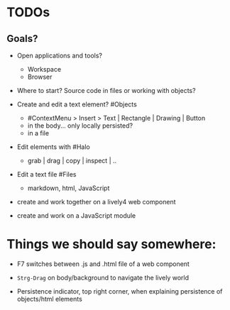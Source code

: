 # TODOs

## Goals?

- Open applications and tools?
  - Workspace
  - Browser
- Where to start? Source code in files or working with objects?

- Create and edit a text element? #Objects
  - #ContextMenu > Insert > Text | Rectangle | Drawing | Button
  - in the body... only locally persisted?
  - in a file

- Edit elements with #Halo
  - grab | drag | copy | inspect | ..

- Edit a text file #Files
  - markdown, html, JavaScript

- create and work together on a lively4 web component
- create and work on a JavaScript module

# Things we should say somewhere:

- F7 switches between .js and .html file of a web component
- `Strg-Drag` on body/background to navigate the lively world

- Persistence indicator, top right corner, when explaining persistence of objects/html elements
